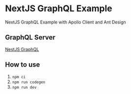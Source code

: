 # NextJS GraphQL Example

NextJS GraphQL Example with Apollo Client and Ant Design

## GraphQL Server
[NestJS GraphQL](https://github.com/svtslv/nestjs-graphql-example)

## How to use
1. ```npm ci```
2. ```npm run codegen```
3. ```npm run dev```
